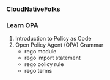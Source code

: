 ### CloudNativeFolks 






### Learn OPA 

1. Introduction to Policy as Code
2. Open Policy Agent (OPA) Grammar
    - rego module
    - rego import statement
    - rego policy rule
    - rego terms
